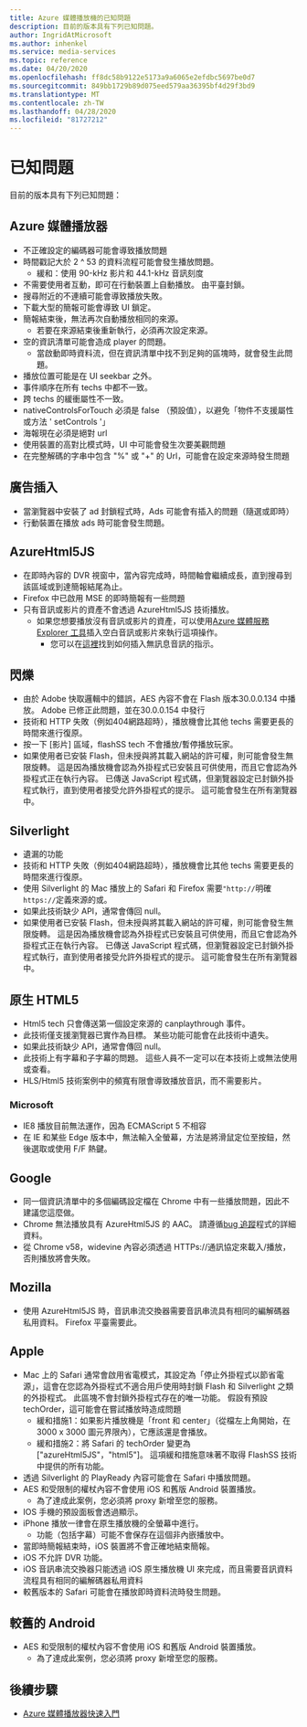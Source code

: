 ```yaml
---
title: Azure 媒體播放機的已知問題
description: 目前的版本具有下列已知問題。
author: IngridAtMicrosoft
ms.author: inhenkel
ms.service: media-services
ms.topic: reference
ms.date: 04/20/2020
ms.openlocfilehash: ff8dc58b9122e5173a9a6065e2efdbc5697be0d7
ms.sourcegitcommit: 849bb1729b89d075eed579aa36395bf4d29f3bd9
ms.translationtype: MT
ms.contentlocale: zh-TW
ms.lasthandoff: 04/28/2020
ms.locfileid: "81727212"
---
```

# <a name="known-issues"></a>已知問題 #

目前的版本具有下列已知問題：

## <a name="azure-media-player"></a>Azure 媒體播放器 ##

- 不正確設定的編碼器可能會導致播放問題
- 時間戳記大於 2 ^ 53 的資料流程可能會發生播放問題。
  - 緩和：使用 90-kHz 影片和 44.1-kHz 音訊刻度
- 不需要使用者互動，即可在行動裝置上自動播放。 由平臺封鎖。
- 搜尋附近的不連續可能會導致播放失敗。
- 下載大型的簡報可能會導致 UI 鎖定。
- 簡報結束後，無法再次自動播放相同的來源。
  - 若要在來源結束後重新執行，必須再次設定來源。
- 空的資訊清單可能會造成 player 的問題。
  - 當啟動即時資料流，但在資訊清單中找不到足夠的區塊時，就會發生此問題。
- 播放位置可能是在 UI seekbar 之外。
- 事件順序在所有 techs 中都不一致。
- 跨 techs 的緩衝屬性不一致。
- nativeControlsForTouch 必須是 false （預設值），以避免「物件不支援屬性或方法 ' setControls '」
- 海報現在必須是絕對 url
- 使用裝置的高對比模式時，UI 中可能會發生次要美觀問題
- 在完整解碼的字串中包含 "%" 或 "+" 的 Url，可能會在設定來源時發生問題

## <a name="ad-insertion"></a>廣告插入 ##

- 當瀏覽器中安裝了 ad 封鎖程式時，Ads 可能會有插入的問題（隨選或即時）
- 行動裝置在播放 ads 時可能會發生問題。

## <a name="azurehtml5js"></a>AzureHtml5JS ##

- 在即時內容的 DVR 視窗中，當內容完成時，時間軸會繼續成長，直到搜尋到該區域或到達簡報結尾為止。
- Firefox 中已啟用 MSE 的即時簡報有一些問題
- 只有音訊或影片的資產不會透過 AzureHtml5JS 技術播放。
  - 如果您想要播放沒有音訊或影片的資產，可以使用[Azure 媒體服務 Explorer 工具](https://aka.ms/amse)插入空白音訊或影片來執行這項操作。
    - 您可以在[這裡](https://azure.microsoft.com/documentation/articles/media-services-advanced-encoding-with-mes/#silent_audio)找到如何插入無訊息音訊的指示。

## <a name="flash"></a>閃爍 ##

- 由於 Adobe 快取邏輯中的錯誤，AES 內容不會在 Flash 版本30.0.0.134 中播放。 Adobe 已修正此問題，並在30.0.0.154 中發行
- 技術和 HTTP 失敗（例如404網路超時），播放機會比其他 techs 需要更長的時間來進行復原。
- 按一下 [影片] 區域，flashSS tech 不會播放/暫停播放玩家。
- 如果使用者已安裝 Flash，但未授與將其載入網站的許可權，則可能會發生無限旋轉。 這是因為播放機會認為外掛程式已安裝且可供使用，而且它會認為外掛程式正在執行內容。 已傳送 JavaScript 程式碼，但瀏覽器設定已封鎖外掛程式執行，直到使用者接受允許外掛程式的提示。 這可能會發生在所有瀏覽器中。  

## <a name="silverlight"></a>Silverlight ##

- 遺漏的功能
- 技術和 HTTP 失敗（例如404網路超時），播放機會比其他 techs 需要更長的時間來進行復原。
- 使用 Silverlight 的 Mac 播放上的 Safari 和 Firefox 需要`"http://`明確`https://`定義來源的或。
- 如果此技術缺少 API，通常會傳回 null。
- 如果使用者已安裝 Flash，但未授與將其載入網站的許可權，則可能會發生無限旋轉。 這是因為播放機會認為外掛程式已安裝且可供使用，而且它會認為外掛程式正在執行內容。 已傳送 JavaScript 程式碼，但瀏覽器設定已封鎖外掛程式執行，直到使用者接受允許外掛程式的提示。 這可能會發生在所有瀏覽器中。  

## <a name="native-html5"></a>原生 HTML5 ##

- Html5 tech 只會傳送第一個設定來源的 canplaythrough 事件。
- 此技術僅支援瀏覽器已實作為目標。  某些功能可能會在此技術中遺失。  
- 如果此技術缺少 API，通常會傳回 null。
- 此技術上有字幕和子字幕的問題。 這些人員不一定可以在本技術上或無法使用或查看。
- HLS/Html5 技術案例中的頻寬有限會導致播放音訊，而不需要影片。

### <a name="microsoft"></a>Microsoft ###

- IE8 播放目前無法運作，因為 ECMAScript 5 不相容
- 在 IE 和某些 Edge 版本中，無法輸入全螢幕，方法是將滑鼠定位至按鈕，然後選取或使用 F/F 熱鍵。

## <a name="google"></a>Google ##

- 同一個資訊清單中的多個編碼設定檔在 Chrome 中有一些播放問題，因此不建議您這麼做。
- Chrome 無法播放具有 AzureHtml5JS 的 AAC。 請遵循[bug 追蹤](https://bugs.chromium.org/p/chromium/issues/detail?id=534301)程式的詳細資料。
- 從 Chrome v58，widevine 內容必須透過 HTTPs://通訊協定來載入/播放，否則播放將會失敗。

## <a name="mozilla"></a>Mozilla ##

- 使用 AzureHtml5JS 時，音訊串流交換器需要音訊串流具有相同的編解碼器私用資料。 Firefox 平臺需要此。

## <a name="apple"></a>Apple ##

- Mac 上的 Safari 通常會啟用省電模式，其設定為「停止外掛程式以節省電源」，這會在您認為外掛程式不適合用戶使用時封鎖 Flash 和 Silverlight 之類的外掛程式。 此區塊不會封鎖外掛程式存在的唯一功能。 假設有預設 techOrder，這可能會在嘗試播放時造成問題
  - 緩和措施1：如果影片播放機是「front 和 center」（從檔左上角開始，在 3000 x 3000 圖元界限內），它應該還是會播放。
  - 緩和措施2：將 Safari 的 techOrder 變更為 ["azureHtml5JS"，"html5"]。 這項緩和措施意味著不取得 FlashSS 技術中提供的所有功能。
- 透過 Silverlight 的 PlayReady 內容可能會在 Safari 中播放問題。
- AES 和受限制的權杖內容不會使用 iOS 和舊版 Android 裝置播放。
  - 為了達成此案例，您必須將 proxy 新增至您的服務。
- IOS 手機的預設面板會透過顯示。
- iPhone 播放一律會在原生播放機的全螢幕中進行。
  - 功能（包括字幕）可能不會保存在這個非內嵌播放中。
- 當即時簡報結束時，iOS 裝置將不會正確地結束簡報。
- iOS 不允許 DVR 功能。
- iOS 音訊串流交換器只能透過 iOS 原生播放機 UI 來完成，而且需要音訊資料流程具有相同的編解碼器私用資料
- 較舊版本的 Safari 可能會在播放即時資料流時發生問題。

## <a name="older-android"></a>較舊的 Android ##

- AES 和受限制的權杖內容不會使用 iOS 和舊版 Android 裝置播放。
  - 為了達成此案例，您必須將 proxy 新增至您的服務。

## <a name="next-steps"></a>後續步驟 ##

- [Azure 媒體播放器快速入門](azure-media-player-quickstart.md)